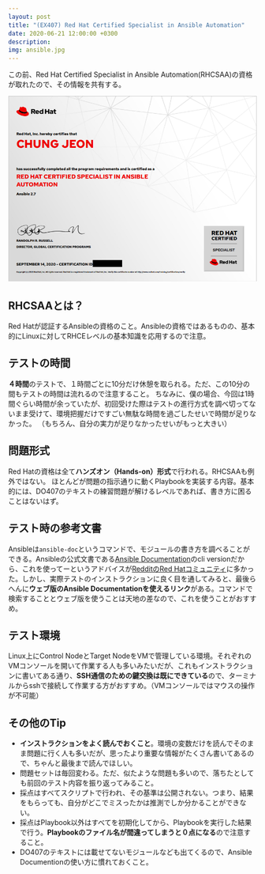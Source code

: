 ```yaml
---
layout: post
title: "(EX407) Red Hat Certified Specialist in Ansible Automation"
date: 2020-06-21 12:00:00 +0300
description: 
img: ansible.jpg
---
```


この前、Red Hat Certified Specialist in Ansible Automation(RHCSAA)の資格が取れたので、その情報を共有する。

![資格証明書](../assets/img/rhcsaa.png)

## RHCSAAとは？  
Red Hatが認証するAnsibleの資格のこと。Ansibleの資格ではあるものの、基本的にLinuxに対してRHCEレベルの基本知識を応用するので注意。

## テストの時間
**４時間**のテストで、１時間ごとに10分だけ休憩を取られる。ただ、この10分の間もテストの時間は流れるので注意すること。
ちなみに、僕の場合、今回は1時間ぐらい時間が余っていたが、初回受けた際はテストの進行方式を調べ切ってないまま受けて、環境把握だけですごい無駄な時間を過ごしたせいで時間が足りなかった。
（もちろん、自分の実力が足りなかったせいがもっと大きい）

## 問題形式
Red Hatの資格は全て**ハンズオン（Hands-on）形式**で行われる。RHCSAAも例外ではない。
ほとんどが問題の指示通りに動くPlaybookを実装する内容。基本的には、DO407のテキストの練習問題が解けるレベルであれば、書き方に困ることはないはず。

## テスト時の参考文書
Ansibleは`ansible-doc`というコマンドで、モジュールの書き方を調べることができる。Ansibleの公式文書である[Ansible Documentation](https://docs.ansible.com/ansible/latest/modules/modules_by_category.html)のcli versionだから、これを使ってーというアドバイスが[RedditのRed Hatコミュニティ](https://www.reddit.com/r/redhat/)に多かった。しかし、実際テストのインストラクションに良く目を通してみると、最後らへんに**ウェブ版のAnsible Documentationを使えるリンク**がある。コマンドで検索することとウェブ版を使うことは天地の差なので、これを使うことがおすすめ。

## テスト環境
Linux上にControl NodeとTarget NodeをVMで管理している環境。それぞれのVMコンソールを開いて作業する人も多いみたいだが、これもインストラクションに書いてある通り、**SSH通信のための鍵交換は既にできている**ので、ターミナルからsshで接続して作業する方がおすすめ。（VMコンソールではマウスの操作が不可能）

## その他のTip
- **インストラクションをよく読んでおくこと**。環境の変数だけを読んでそのまま問題に行く人も多いだが、思ったより重要な情報がたくさん書いてあるので、ちゃんと最後まで読んでほしい。
- 問題セットは毎回変わる。ただ、似たような問題も多いので、落ちたとしても前回のテスト内容を振り返ってみること。
- 採点はすべてスクリプトで行われ、その基準は公開されない。つまり、結果をもらっても、自分がどこでミスったかは推測でしか分かることができない。
- 採点はPlaybook以外はすべてを初期化してから、Playbookを実行した結果で行う。**Playbookのファイル名が間違ってしまうと０点になる**ので注意すること。
- DO407のテキストには載せてないモジュールなども出てくるので、Ansible Documentionの使い方に慣れておくこと。


